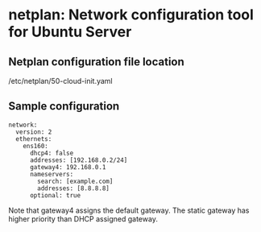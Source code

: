 # netplan: Network configuration tool for Ubuntu Server

## Netplan configuration file location

/etc/netplan/50-cloud-init.yaml

## Sample configuration

```
network:
  version: 2
  ethernets:
    ens160:
      dhcp4: false
      addresses: [192.168.0.2/24]
      gateway4: 192.168.0.1
      nameservers:
        search: [example.com]
        addresses: [8.8.8.8]
      optional: true
```

Note that gateway4 assigns the default gateway. The static gateway has higher priority than DHCP assigned gateway.
